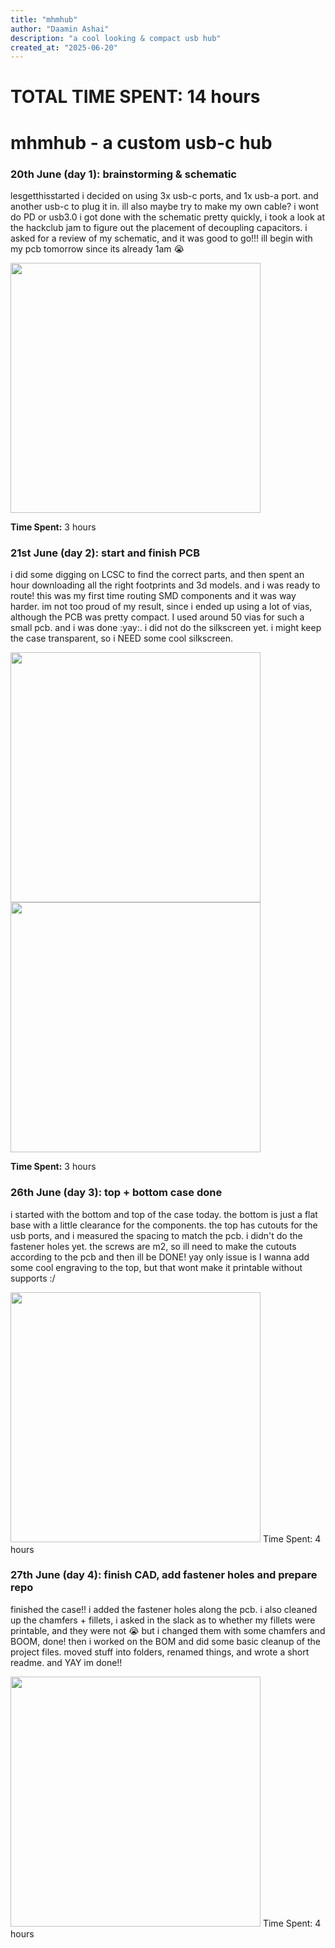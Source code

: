 ```yaml
---
title: "mhmhub"
author: "Daamin Ashai"
description: "a cool looking & compact usb hub"
created_at: "2025-06-20"
---
```


# TOTAL TIME SPENT: 14 hours

# mhmhub - a custom usb-c hub

### 20th June (day 1): brainstorming & schematic

lesgetthisstarted
i decided on using 3x usb-c ports, and 1x usb-a port. and another usb-c to plug it in. ill also maybe try to make my own cable? i wont do PD or usb3.0
i got done with the schematic pretty quickly, i took a look at the hackclub jam to figure out the placement of decoupling capacitors. i asked for a review of my schematic, and it was good to go!!! ill begin with my pcb tomorrow since its already 1am :sob:

<image src="assets/schem.png" width="400">

**Time Spent:** 3 hours

### 21st June (day 2): start and finish PCB

i did some digging on LCSC to find the correct parts, and then spent an hour downloading all the right footprints and 3d models. and i was ready to route! this was my first time routing SMD components and it was way harder. im not too proud of my result, since i ended up using a lot of vias, although the PCB was pretty compact. I used around 50 vias for such a small pcb. and i was done :yay:. i did not do the silkscreen yet. i might keep the case transparent, so i NEED some cool silkscreen.

<image src="assets/pcb.png" width="400">
<image src="assets/3dmodel.png" width="400">

**Time Spent:** 3 hours

### 26th June (day 3): top + bottom case done

i started with the bottom and top of the case today. the bottom is just a flat base with a little clearance for the components. the top has cutouts for the usb ports, and i measured the spacing to match the pcb. i didn't do the fastener holes yet. the screws are m2, so ill need to make the cutouts according to the pcb
and then ill be DONE! yay
only issue is I wanna add some cool engraving to the top, but that wont make it printable without supports :/

<image src="assets/topbottom.png" width="400">
Time Spent: 4 hours

### 27th June (day 4): finish CAD, add fastener holes and prepare repo

finished the case!! i added the fastener holes along the pcb. i also cleaned up the chamfers + fillets, i asked in the slack as to whether my fillets were printable, and they were not :sob:
but i changed them with some chamfers and BOOM, done!
then i worked on the BOM and did some basic cleanup of the project files. moved stuff into folders, renamed things, and wrote a short readme. and YAY im done!!

<image src="assets/holes.png" width="400">
Time Spent: 4 hours
